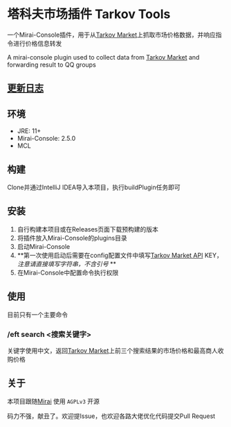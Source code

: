 # 塔科夫市场插件 Tarkov Tools
一个Mirai-Console插件，用于从[Tarkov Market](https://tarkov-market.com)上抓取市场价格数据，并响应指令进行价格信息转发

A mirai-console plugin used to collect data from [Tarkov Market](https://tarkov-market.com) and forwarding result to QQ groups

## [更新日志](https://github.com/EzrealC/Mirai-TarkovMarket-Plugin/blob/master/CHANGELOG.md)

## 环境
* JRE: 11+
* Mirai-Console: 2.5.0
* MCL

## 构建
Clone并通过IntelliJ IDEA导入本项目，执行buildPlugin任务即可

## 安装
1. 自行构建本项目或在Releases页面下载预构建的版本
2. 将插件放入Mirai-Console的plugins目录
3. 启动Mirai-Console
4. **第一次使用启动后需要在config配置文件中填写[Tarkov Market API](https://tarkov-market.com/dev/api) KEY，*注意请直接填写字符串，不含引号* **
5. 在Mirai-Console中配置命令执行权限

## 使用
目前只有一个主要命令
### /eft search <搜索关键字>

关键字使用中文，返回[Tarkov Market](https://tarkov-market.com)上前三个搜索结果的市场价格和最高商人收购价格

## 关于
本项目跟随[Mirai](https://github.com/mamoe/mirai) 使用 `AGPLv3` 开源

码力不强，献丑了。欢迎提Issue，也欢迎各路大佬优化代码提交Pull Request